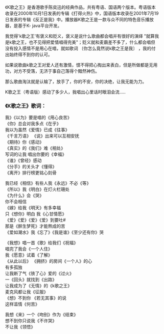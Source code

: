 

《K歌之王》是香港歌手陈奕迅的经典作品，共有粤语、国语两个版本。粤语版本收录在2000年10月1日发表的专辑《打得火热》中，国语版本收录在2001年7月19日发表的专辑《反正是我》中。播放器K歌之王是一款与众不同的特色音乐播放器，是基于K-
java平台开发。

我觉得'k歌之王'有褒义和贬义，褒义是说什么歌曲都会唱并有很好的演绎
"就算我是k歌之王，也不见得把爱情唱得完美"；贬义就和麦霸差不多了，什么都会唱但没有投入感情不是用心在唱，就如歌词 〔你怎么竟然说k歌之王是我〕
，我的付出始终得不到你的认可。

如果说歌曲k歌之王对爱人还有激情，恨不得把心掏出来表白，但是所做都是无用功，对方不受落，无济于事自己落得个黯然神伤。

那么歌曲淘汰就是认输了，放手了，你的不安，你的决绝，让我无能为力。

K歌之王（粤语版）感动了多少人，我唱出心里话时眼泪会流.....

### 《K歌之王》歌词：

我》《以为》要是唱的《用心良苦》  
《你》总会对我多点《在乎》  
我以为虽然《爱情》已成《往事》  
《千言万语》 《说》出来可以互相安抚  
《期待》你《感动》  
《真实》的《我们》难《相处》  
写词的让我 唱出你要的《幸福》  
《谁》《曾经》感动  
《分手》的关头才《懂得》  
《离开》排行榜更铭心刻骨

我已经《相信》有些人我《永远》不必《等》  
《所以》我《明白》在灯火栏珊处  
《为什么》会《哭》  
你不会相信  
《嫁》给我《明天》有多幸福  
只《想你》明白 我《心甘情愿》  
《爱》《爱》《爱》《爱》到要吐#  
那是《醉生梦死》才能熬成的苦  
《爱如潮水》我《忘了》《我是谁》《至少还有你》哭

《我想》唱一首《歌》给我们《祝福》  
唱完了我会《一个人住》  
我《愿意》试着《了解》  
《从此以后》 《拥挤》的房间《一个人》的心  
有多孤独  
让我断了气《铁了心》爱的《过火》  
一《回头》就找到《出路》  
让我成为了《无情》的《k歌之王》  
麦克风都让我《征服》  
《想》不到你 《若无其事》的说  
这样滥情《何苦》

我想《来》一个《吻别》作为《结束》  
想不到你只说我《不许哭》  
不让我《领悟》

